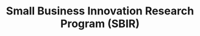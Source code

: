 ---
highlight: "false" 
title: "Small Business Innovation Research Program (SBIR)"
description: "Small Business Innovation Research Program (SBIR) and Small Business Technology Transfer (STTR) programs are highly competitive programs that encourage domestic small businesses to engage in Federal Research/Research and Development (R/R&D) with the potential for commercialization."
url-link: "https://www.sbir.gov/"
type: "HTML"
gov-only: "false"
is-external: "true"
publication-date: "January 01, 2023"
reading-time: "10"
resource-type: "information-slick"
filter: "small-business"
audience: "industry-all-businesses"
branded-offerings: "small-business-support"
---